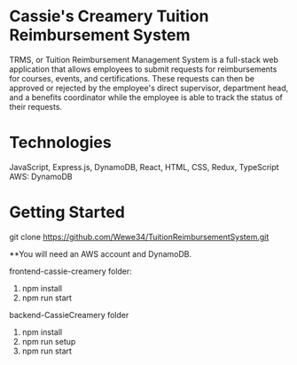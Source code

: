 # Cassie's Creamery Tuition Reimbursement System
TRMS, or Tuition Reimbursement Management System is a full-stack web application that allows employees to submit requests for reimbursements for courses, events, and certifications. These requests can then be approved or rejected by the employee's direct supervisor, department head, and a benefits coordinator while the employee is able to track the status of their requests.

# Technologies 
JavaScript, Express.js, DynamoDB, React, HTML, CSS, Redux, TypeScript
AWS: DynamoDB

# Getting Started
git clone https://github.com/Wewe34/TuitionReimbursementSystem.git

**You will need an AWS account and DynamoDB.

frontend-cassie-creamery folder:
1) npm install
2) npm run start 

backend-CassieCreamery folder
1) npm install
2) npm run setup 
3) npm run start
